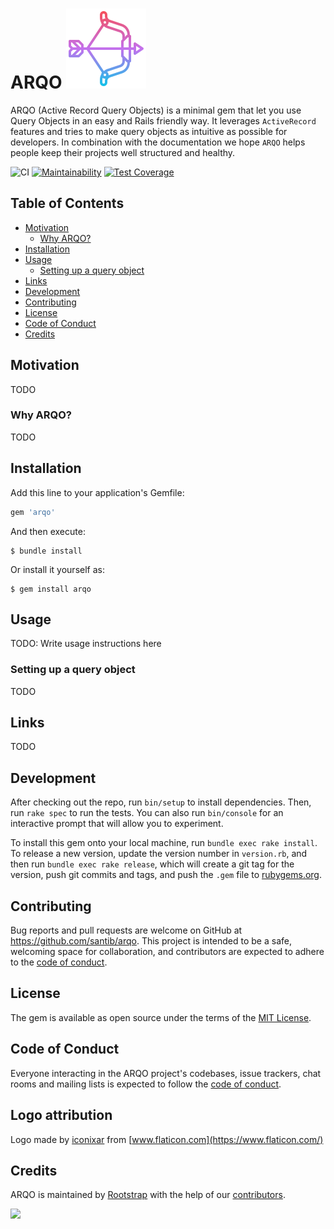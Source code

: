 # ARQO ![ARQO](docs/images/logo.png)

ARQO (Active Record Query Objects) is a minimal gem that let you use Query Objects in an easy and Rails friendly way. It leverages `ActiveRecord` features and tries to make query objects as intuitive as possible for developers. In combination with the documentation we hope `ARQO` helps people keep their projects well structured and healthy.

![CI](https://github.com/rootstrap/arqo/workflows/ci/badge.svg)
[![Maintainability](https://api.codeclimate.com/v1/badges/5ed2b32bfdf09746bd82/maintainability)](https://codeclimate.com/github/rootstrap/arqo/maintainability)
[![Test Coverage](https://api.codeclimate.com/v1/badges/5ed2b32bfdf09746bd82/test_coverage)](https://codeclimate.com/github/rootstrap/arqo/test_coverage)

## Table of Contents

- [Motivation](#motivation)
  - [Why ARQO?](#why-arqo)
- [Installation](#installation)
- [Usage](#usage)
  - [Setting up a query object](#setting-up-a-query-object)
- [Links](#links)
- [Development](#development)
- [Contributing](#contributing)
- [License](#license)
- [Code of Conduct](#code-of-conduct)
- [Credits](#credits)

## Motivation

TODO

### Why ARQO?

TODO

## Installation

Add this line to your application's Gemfile:

```ruby
gem 'arqo'
```

And then execute:

    $ bundle install

Or install it yourself as:

    $ gem install arqo

## Usage

TODO: Write usage instructions here

### Setting up a query object

TODO

## Links

TODO

## Development

After checking out the repo, run `bin/setup` to install dependencies. Then, run `rake spec` to run the tests. You can also run `bin/console` for an interactive prompt that will allow you to experiment.

To install this gem onto your local machine, run `bundle exec rake install`. To release a new version, update the version number in `version.rb`, and then run `bundle exec rake release`, which will create a git tag for the version, push git commits and tags, and push the `.gem` file to [rubygems.org](https://rubygems.org).

## Contributing

Bug reports and pull requests are welcome on GitHub at https://github.com/santib/arqo. This project is intended to be a safe, welcoming space for collaboration, and contributors are expected to adhere to the [code of conduct](https://github.com/santib/arqo/blob/master/CODE_OF_CONDUCT.md).


## License

The gem is available as open source under the terms of the [MIT License](https://opensource.org/licenses/MIT).

## Code of Conduct

Everyone interacting in the ARQO project's codebases, issue trackers, chat rooms and mailing lists is expected to follow the [code of conduct](https://github.com/santib/arqo/blob/master/CODE_OF_CONDUCT.md).

## Logo attribution
Logo made by [iconixar](https://www.flaticon.com/free-icon/archery_3080892) from [www.flaticon.com](https://www.flaticon.com/)

## Credits

ARQO is maintained by [Rootstrap](http://www.rootstrap.com) with the help of our [contributors](https://github.com/rootstrap/arqo/contributors).

[<img src="https://s3-us-west-1.amazonaws.com/rootstrap.com/img/rs.png" width="100"/>](http://www.rootstrap.com)
